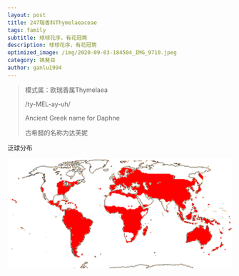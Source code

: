 ```yaml
---
layout: post
title: 247瑞香科Thymelaeaceae
tags: family
subtitle: 球球花序，有花冠筒
description: 球球花序，有花冠筒
optimized_image: /img/2020-09-03-184504_IMG_9710.jpeg
category: 锦葵目
author: ganlu1994  
---
```


> 模式属：欧瑞香属Thymelaea
>
> /ty-MEL-ay-uh/
>
> Ancient Greek name for Daphne
>
> 古希腊的名称为达芙妮

泛球分布

![](/img/THYMELAEACEAE.gif)
